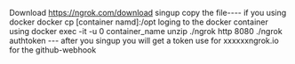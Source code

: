 Download 
https://ngrok.com/download
singup
copy the file----
if you using docker 
docker cp [container namd]:/opt
loging to the docker container using
docker exec -it -u 0 container_name
unzip
./ngrok http 8080 
./ngrok authtoken --- after you singup you will get a token
use for xxxxxxngrok.io for the github-webhook
